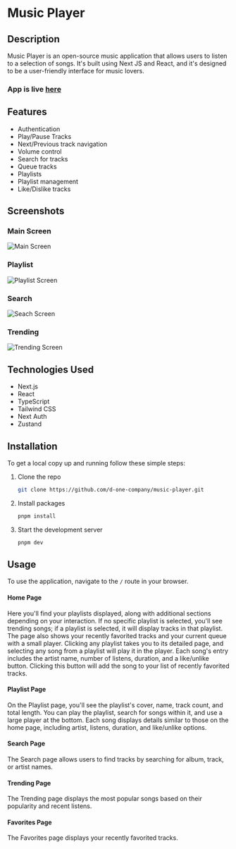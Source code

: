 # Music Player

## Description

Music Player is an open-source music application that allows users to listen to a selection of songs. It's built using Next JS and React, and it's designed to be a user-friendly interface for music lovers.

### App is live [here](https://music.d-one.design/)

## Features

- Authentication
- Play/Pause Tracks
- Next/Previous track navigation
- Volume control
- Search for tracks
- Queue tracks
- Playlists
- Playlist management
- Like/Dislike tracks

## Screenshots

### Main Screen

![Main Screen](https://utfs.io/f/33728b94-5bcc-4f7d-aa8f-69074bde38cd-fhm5bw.43.19.jpg)

### Playlist

![Playlist Screen](https://utfs.io/f/18eb3cd2-1407-404a-8245-930a57fbc1e0-fhm5bw.39.49.jpg)

### Search

![Seach Screen](https://utfs.io/f/31bae30c-f74f-4cea-868f-c0192f69d8c2-fhm5bw.57.28.jpg)

### Trending

![Trending Screen](https://utfs.io/f/230d9e4f-1851-46f5-94af-c1e7019927f7-fhm5bv.02.10.jpg)

## Technologies Used

- Next.js
- React
- TypeScript
- Tailwind CSS
- Next Auth
- Zustand

## Installation

To get a local copy up and running follow these simple steps:

1.  Clone the repo
    ```bash
    git clone https://github.com/d-one-company/music-player.git
    ```
2.  Install packages
    ```bash
    pnpm install
    ```
3.  Start the development server
    ```bash
    pnpm dev
    ```

## Usage

To use the application, navigate to the `/` route in your browser.

#### Home Page

Here you'll find your playlists displayed, along with additional sections depending on your interaction. If no specific playlist is selected, you'll see trending songs; if a playlist is selected, it will display tracks in that playlist. The page also shows your recently favorited tracks and your current queue with a small player. Clicking any playlist takes you to its detailed page, and selecting any song from a playlist will play it in the player. Each song's entry includes the artist name, number of listens, duration, and a like/unlike button. Clicking this button will add the song to your list of recently favorited tracks.

#### Playlist Page

On the Playlist page, you'll see the playlist's cover, name, track count, and total length. You can play the playlist, search for songs within it, and use a large player at the bottom. Each song displays details similar to those on the home page, including artist, listens, duration, and like/unlike options.

#### Search Page

The Search page allows users to find tracks by searching for album, track, or artist names.

#### Trending Page

The Trending page displays the most popular songs based on their popularity and recent listens.

#### Favorites Page

The Favorites page displays your recently favorited tracks.
